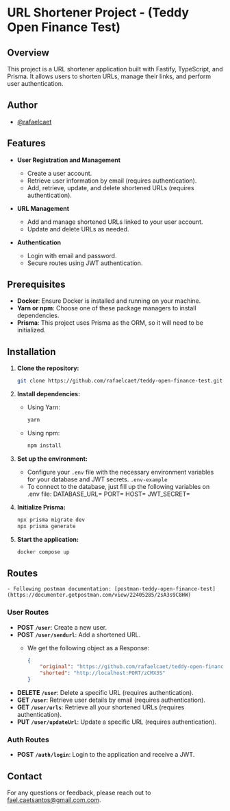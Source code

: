 
# URL Shortener Project - (Teddy Open Finance Test)

## Overview
This project is a URL shortener application built with Fastify, TypeScript, and Prisma. It allows users to shorten URLs, manage their links, and perform user authentication.

## Author
- [@rafaelcaet](https://github.com/rafaelcaet)

## Features

- **User Registration and Management**
  - Create a user account.
  - Retrieve user information by email (requires authentication).
  - Add, retrieve, update, and delete shortened URLs (requires authentication).

- **URL Management**
  - Add and manage shortened URLs linked to your user account.
  - Update and delete URLs as needed.

- **Authentication**
  - Login with email and password.
  - Secure routes using JWT authentication.

## Prerequisites
- **Docker**: Ensure Docker is installed and running on your machine.
- **Yarn or npm**: Choose one of these package managers to install dependencies.
- **Prisma**: This project uses Prisma as the ORM, so it will need to be initialized.

## Installation

1. **Clone the repository:**
   ```bash
   git clone https://github.com/rafaelcaet/teddy-open-finance-test.git
   ```

2. **Install dependencies:**
   - Using Yarn:
     ```bash
     yarn
     ```
   - Using npm:
     ```bash
     npm install
     ```

3. **Set up the environment:**
   - Configure your `.env` file with the necessary environment variables for your database and JWT secrets. `.env-example`
   - To connect to the database, just fill up the following variables on .env file:
          DATABASE_URL=
          PORT=
          HOST= 
          JWT_SECRET=

4. **Initialize Prisma:**
   ```bash
   npx prisma migrate dev
   npx prisma generate
   ```

5. **Start the application:**
   ```bash
   docker compose up
   ```

## Routes
    - Following postman documentation: [postman-teddy-open-finance-test](https://documenter.getpostman.com/view/22405285/2sA3s9C8HW)
### User Routes

- **POST `/user`**: Create a new user.
- **POST `/user/sendurl`**: Add a shortened URL.
    - We get the following object as a Response:

        ```json
        {
            "original": "https://github.com/rafaelcaet/teddy-open-finance-test",
            "shorted": "http://localhost:PORT/zCMX3S"
        }
        
        ```
- **DELETE `/user`**: Delete a specific URL (requires authentication).
- **GET `/user`**: Retrieve user details by email (requires authentication).
- **GET `/user/urls`**: Retrieve all your shortened URLs (requires authentication).
- **PUT `/user/updateUrl`**: Update a specific URL (requires authentication).

### Auth Routes

- **POST `/auth/login`**: Login to the application and receive a JWT.

## Contact
For any questions or feedback, please reach out to [fael.caetsantos@gmail.com.com](mailto:fael.caetsantos@gmail.com).

